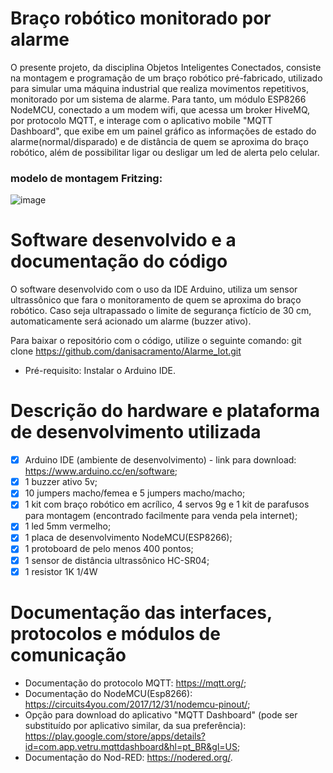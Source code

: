 # Braço robótico monitorado por alarme 
O presente projeto, da disciplina Objetos Inteligentes Conectados, consiste na montagem e programação de um braço robótico pré-fabricado, utilizado para simular uma máquina industrial que realiza movimentos repetitivos, monitorado por um sistema de alarme. Para tanto, um módulo ESP8266 NodeMCU, conectado a um modem wifi, que acessa um broker HiveMQ, por protocolo MQTT, e interage com o aplicativo mobile "MQTT Dashboard", que exibe em um painel gráfico as informações de estado do alarme(normal/disparado) e de distância de quem se aproxima do braço robótico, além de possibilitar ligar ou desligar um led de alerta pelo celular. 

### modelo de montagem Fritzing:
![image](https://user-images.githubusercontent.com/57760392/202878216-be96d332-ce7f-4495-ad93-3b25705fe681.png)

# Software desenvolvido e a documentação do código
O software desenvolvido com o uso da IDE Arduino, 
utiliza um sensor ultrassônico que fara o monitoramento de quem se aproxima do braço robótico. Caso seja ultrapassado o limite de segurança fictício de 30 cm, automaticamente será acionado um alarme (buzzer ativo). 

Para baixar o repositório com o código, utilize o seguinte comando:
git clone https://github.com/danisacramento/Alarme_Iot.git

- Pré-requisito: Instalar o Arduino IDE.

# Descrição do hardware e plataforma de desenvolvimento utilizada
- [X] Arduino IDE (ambiente de desenvolvimento) - link para download: https://www.arduino.cc/en/software;
- [X] 1 buzzer ativo 5v;
- [X] 10 jumpers macho/femea e 5 jumpers macho/macho;
- [X] 1 kit com braço robótico em acrílico, 4 servos 9g e 1 kit de parafusos para montagem (encontrado facilmente para venda pela internet);
- [X] 1 led 5mm vermelho;
- [X] 1 placa de desenvolvimento NodeMCU(ESP8266);
- [X] 1 protoboard de pelo menos 400 pontos;
- [X] 1 sensor de distância ultrassônico HC-SR04;
- [X] 1 resistor 1K 1/4W

# Documentação das interfaces, protocolos e módulos de comunicação

 - Documentação do protocolo MQTT: https://mqtt.org/;
 - Documentação do NodeMCU(Esp8266): https://circuits4you.com/2017/12/31/nodemcu-pinout/;
 - Opção para download do aplicativo "MQTT Dashboard" (pode ser substituído por aplicativo similar, da sua preferência): https://play.google.com/store/apps/details?id=com.app.vetru.mqttdashboard&hl=pt_BR&gl=US;
 - Documentação do Nod-RED: https://nodered.org/.
